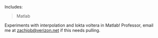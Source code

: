 Includes:
>Matlab

Experiments with interpolation and lokta voltera in Matlab! Professor, email me at zachjob@verizon.net if this needs pulling.
